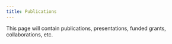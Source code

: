 ```yaml
---
title: Publications
---
```


This page will contain publications, presentations, funded grants, collaborations, etc.